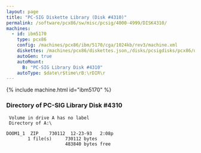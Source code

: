 ```yaml
---
layout: page
title: "PC-SIG Diskette Library (Disk #4310)"
permalink: /software/pcx86/sw/misc/pcsig/4000-4999/DISK4310/
machines:
  - id: ibm5170
    type: pcx86
    config: /machines/pcx86/ibm/5170/cga/1024kb/rev3/machine.xml
    diskettes: /machines/pcx86/diskettes.json,/disks/pcsigdisks/pcx86/diskettes.json
    autoGen: true
    autoMount:
      B: "PC-SIG Library Disk #4310"
    autoType: $date\r$time\rB:\rDIR\r
---
```


{% include machine.html id="ibm5170" %}

### Directory of PC-SIG Library Disk #4310

     Volume in drive A has no label
     Directory of A:\

    DOOM1_1  ZIP    730112  12-23-93   2:08p
            1 file(s)     730112 bytes
                          483840 bytes free
